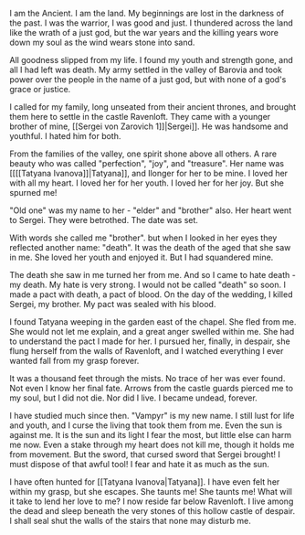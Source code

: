 
I am the Ancient. I am the land. My beginnings are lost in the darkness of the past. I was the warrior, I was good and just. I thundered across the land like the wrath of a just god, but the war years and the killing years wore down my soul as the wind wears stone into sand.

All goodness slipped from my life. I found my youth and strength gone, and all I had left was death. My army settled in the valley of Barovia and took power over the people in the name of a just god, but with none of a god's grace or justice. 

I called for my family, long unseated from their ancient thrones, and brought them here to settle in the castle Ravenloft. They came with a younger brother of mine, [[Sergei von Zarovich 1]]|Sergei]]. He was handsome and youthful. I hated him for both.

From the families of the valley, one spirit shone above all others. A rare beauty who was called "perfection", "joy", and "treasure". Her name was [[[[Tatyana Ivanova]]|Tatyana]], and Ilonger for her to be mine. I loved her with all my heart. I loved her for her youth. I loved her for her joy. But she spurned me!

"Old one" was my name to her - "elder" and "brother" also. Her heart went to Sergei. They were betrothed. The date was set.

With words she called me "brother". but when I looked in her eyes they reflected another name: "death". It was the death of the aged that she saw in me. She loved her youth and enjoyed it. But I had squandered mine. 

The death she saw in me turned her from me. And so I came to hate death - my death. My hate is very strong. I would not be called "death" so soon. I made a pact with death, a pact of blood. On the day of the wedding, I killed Sergei, my brother. My pact was sealed with his blood.

I found Tatyana weeping in the garden east of the chapel. She fled from me. She would not let me explain, and a great anger swelled within me. She had to understand the pact I made for her. I pursued her, finally, in despair, she flung herself from the walls of Ravenloft, and I watched everything I ever wanted fall from my grasp forever.

It was a thousand feet through the mists. No trace of her was ever found. Not even I know her final fate. Arrows from the castle guards pierced me to my soul, but I did not die. Nor did I live. I became undead, forever.

I have studied much since then. "Vampyr" is my new name. I still lust for life and youth, and I curse the living that took them from me. Even the sun is against me. It is the sun and its light I fear the most, but little else can harm me now. Even a stake through my heart does not kill me, though it holds me from movement. But the sword, that cursed sword that Sergei brought! I must dispose of that awful tool! I fear and hate it as much as the sun. 

I have often hunted for [[Tatyana Ivanova|Tatyana]]. I have even felt her within my grasp, but she escapes. She taunts me! She taunts me! What will it take to lend her love to me? I now reside far below Ravenloft. I live among the dead and sleep beneath the very stones of this hollow castle of despair. I shall seal shut the walls of the stairs that none may disturb me.

